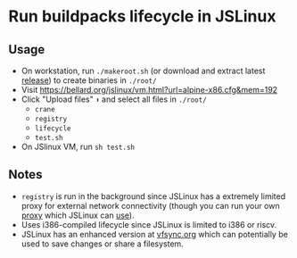 # Run buildpacks lifecycle in JSLinux

## Usage
* On workstation, run `./makeroot.sh` (or download and extract latest [release](https://github.com/micahyoung/jslinux-lifecycle/releases)) to create binaries in `./root/`
* Visit https://bellard.org/jslinux/vm.html?url=alpine-x86.cfg&mem=192
* Click "Upload files" `⬆` and select all files in `./root/`
  * `crane`
  * `registry`
  * `lifecycle`
  * `test.sh`
* On JSlinux VM, run `sh test.sh`


## Notes
* `registry` is run in the background since JSLinux has a extremely limited proxy for external network connectivity (though you can run your own [proxy](https://github.com/benjamincburns/websockproxy/) which JSLinux can [use](https://bellard.org/jslinux/faq.html#:~:text=net_url)).
* Uses i386-compiled lifecycle since JSLinux is limited to i386 or riscv.
* JSLinux has an enhanced version at [vfsync.org](https://vfsync.org/vm.html) which can potentially be used to save changes or share a filesystem.
